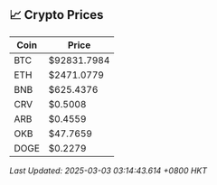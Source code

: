 ## 📈 Crypto Prices

| Coin | Price |
| ---- | ----- |
| BTC | $92831.7984 |
| ETH | $2471.0779 |
| BNB | $625.4376 |
| CRV | $0.5008 |
| ARB | $0.4559 |
| OKB | $47.7659 |
| DOGE | $0.2279 |

_Last Updated: 2025-03-03 03:14:43.614 +0800 HKT_